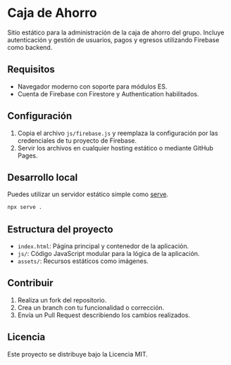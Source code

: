 # Caja de Ahorro

Sitio estático para la administración de la caja de ahorro del grupo. Incluye autenticación y gestión de usuarios, pagos y egresos utilizando Firebase como backend.

## Requisitos

- Navegador moderno con soporte para módulos ES.
- Cuenta de Firebase con Firestore y Authentication habilitados.

## Configuración

1. Copia el archivo `js/firebase.js` y reemplaza la configuración por las credenciales de tu proyecto de Firebase.
2. Servir los archivos en cualquier hosting estático o mediante GitHub Pages.

## Desarrollo local

Puedes utilizar un servidor estático simple como [serve](https://www.npmjs.com/package/serve).

```bash
npx serve .
```

## Estructura del proyecto

- `index.html`: Página principal y contenedor de la aplicación.
- `js/`: Código JavaScript modular para la lógica de la aplicación.
- `assets/`: Recursos estáticos como imágenes.

## Contribuir

1. Realiza un fork del repositorio.
2. Crea un branch con tu funcionalidad o corrección.
3. Envía un Pull Request describiendo los cambios realizados.

## Licencia

Este proyecto se distribuye bajo la Licencia MIT.
